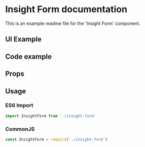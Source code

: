# Insight Form documentation

This is an example readme file for the 'Insight Form' component.

## UI Example

<!-- STORY -->

## Code example

<!-- SOURCE -->

## Props

<!-- PROPS -->

## Usage

### ES6 Import
```js
import InsightForm from './insight-form'
```

### CommonJS

```js
const InsightForm = require('./insight-form')
